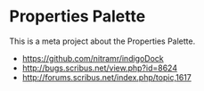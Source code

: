 # Properties Palette

This is a meta project about the Properties Palette.

- https://github.com/nitramr/indigoDock
- http://bugs.scribus.net/view.php?id=8624
- http://forums.scribus.net/index.php/topic,1617
